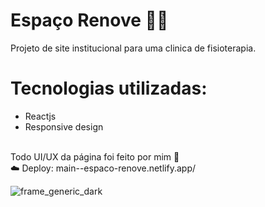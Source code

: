 #    Espaço Renove 👩‍⚕️️
Projeto de site institucional para uma clinica de fisioterapia. <br>
# Tecnologias utilizadas: 
- Reactjs
- Responsive design
<br>
Todo UI/UX da página foi feito por mim 🤍 <br>
☁️ Deploy: main--espaco-renove.netlify.app/

![frame_generic_dark](https://github.com/luanasa/espaco_renove/assets/38231334/79df06e2-7b53-474d-af96-c7fcd0ebab65)


